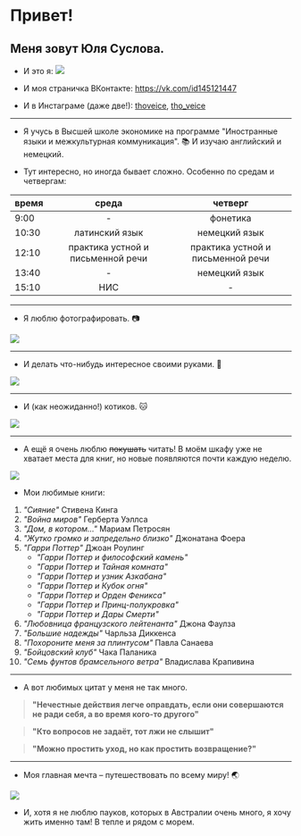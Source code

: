 # Привет! 

## Меня зовут Юля Суслова.

+ И это я: 
![ ](https://pp.userapi.com/c837530/v837530540/4ccb9/y3RabJsWvhs.jpg "-")

+ И моя страничка ВКонтакте: <https://vk.com/id145121447>

+ И в Инстаграме (даже две!): [thoveice](https://www.instagram.com/thoveice "мой инстаграм"), [tho_veice](https://www.instagram.com/tho_veice "мой инстаграм-2")

***

+ Я учусь в Высшей школе экономике на программе "Иностранные языки и межкультурная коммуникация". :books: И изучаю английский и немецкий.

+ Тут интересно, но иногда бывает сложно. 
Особенно по средам и четвергам:

время |среда|четверг
:---|:---:|:---:
9:00|-|фонетика
10:30|латинский язык|немецкий язык
12:10|практика устной и письменной речи|практика устной и письменной речи
13:40|-|немецкий язык
15:10|НИС|-

* * *

+ Я люблю фотографировать. :camera:

![ ](http://oboi-dlja-stola.ru/file/1610/760x0/16:9/Кот-и-фотоаппарат.jpg "-")

***

+ И делать что-нибудь интересное своими руками. :open_hands:

![ ](https://i1.wallbox.ru/wallpapers/main/201531/74952eec142177f.jpg "-")

***

+ И (как неожиданно!) котиков. :cat:

![ ](http://kotemot.com/uploads/images/00/00/05/2014/07/27/bd514a.jpg "-")

***

+ А ещё я очень люблю ~~покушать~~ читать! В моём шкафу уже не хватает места для книг, но новые появляются почти каждую неделю. 

![ ](http://kirovnet.ru/files/img/news/91219/70326.jpg "-")

+ Мои любимые книги:
1. *"Сияние"* Стивена Кинга
2. *"Война миров"* Герберта Уэллса
3. *"Дом, в котором..."* Мариам Петросян
4. *"Жутко громко и запредельно близко"* Джонатана Фоера
5. *"Гарри Поттер"* Джоан Роулинг
   - *"Гарри Поттер и философский камень"*
   - *"Гарри Поттер и Тайная комната"*
   - *"Гарри Поттер и узник Азкабана"*
   - *"Гарри Поттер и Кубок огня"*
   - *"Гарри Поттер и Орден Феникса"*
   - *"Гарри Поттер и Принц-полукровка"*
   - *"Гарри Поттер и Дары Смерти"*
6. *"Любовница французского лейтенанта"* Джона Фаулза
7. *"Большие надежды"* Чарльза Диккенса
8. *"Похороните меня за плинтусом"* Павла Санаева
9. *"Бойцовский клуб"* Чака Паланика
10. *"Семь фунтов брамсельного ветра"* Владислава Крапивина

***

+ А вот любимых цитат у меня не так много. 

> **"Нечестные действия легче оправдать, если они совершаются не ради себя, а во время кого-то другого"**

> **"Кто вопросов не задаёт, тот лжи не слышит"**

> **"Можно простить уход, но как простить возвращение?"**

***

+ Моя главная мечта – путешествовать по всему миру! :earth_asia:

![ ](https://cs.pikabu.ru/post_img/2014/01/07/11/1389116853_1058751523.jpg "-")

+ И, хотя я не люблю пауков, которых в Австралии очень много, я хочу жить именно там! В тепле и рядом с морем. 



